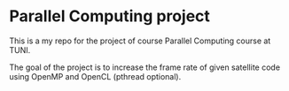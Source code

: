 # Parallel Computing project
This is a my repo for the project of course Parallel Computing course at TUNI.

The goal of the project is to increase the frame rate of given satellite
code using OpenMP and OpenCL (pthread optional).

